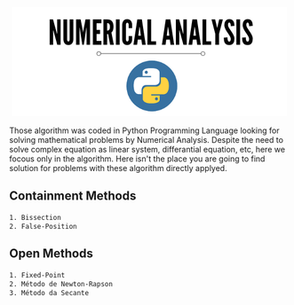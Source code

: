 <p align="center">
<img src="image/logo2.png">
</p>

Those algorithm was coded in Python Programming Language looking for solving mathematical problems by Numerical Analysis. Despite the need to solve complex equation as linear system, differantial equation, etc, here we focous only in the algorithm. Here isn't the place you are going to find solution for problems with these algorithm directly applyed.

## Containment Methods
    1. Bissection 
    2. False-Position

## Open Methods
    1. Fixed-Point
    2. Método de Newton-Rapson
    3. Método da Secante
    
    
